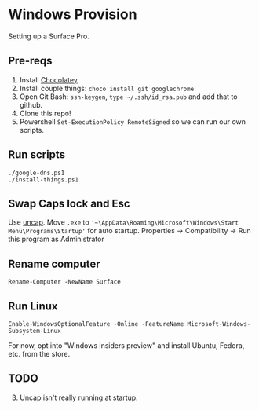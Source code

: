 # Windows Provision

Setting up a Surface Pro.

## Pre-reqs

1. Install [Chocolatey](https://chocolatey.org)
2. Install couple things: `choco install git googlechrome`
3. Open Git Bash: `ssh-keygen`, `type ~/.ssh/id_rsa.pub` and add that to github.
4. Clone this repo!
5. Powershell `Set-ExecutionPolicy RemoteSigned` so we can run our own scripts.

## Run scripts

```
./google-dns.ps1
./install-things.ps1
```

## Swap Caps lock and Esc 

Use [uncap](https://github.com/susam/uncap). 
Move `.exe` to `'~\AppData\Roaming\Microsoft\Windows\Start Menu\Programs\Startup'` for auto startup. Properties ->  Compatibility -> Run this program as Administrator

## Rename computer
`Rename-Computer -NewName Surface`

## Run Linux
`Enable-WindowsOptionalFeature -Online -FeatureName Microsoft-Windows-Subsystem-Linux`

For now, opt into "Windows insiders preview" and install Ubuntu, Fedora, etc. from the store.

## TODO

3. Uncap isn't really running at startup.